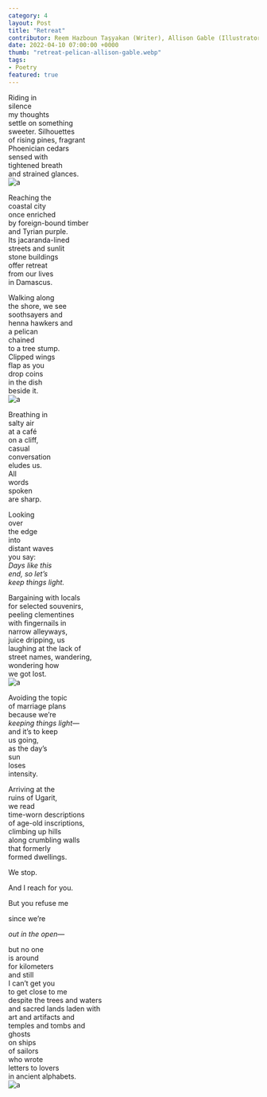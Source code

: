 ```yaml
---
category: 4
layout: Post
title: "Retreat"
contributor: Reem Hazboun ​Taşyakan (Writer), Allison Gable (Illustrator)
date: 2022-04-10 07:00:00 +0000
thumb: "retreat-pelican-allison-gable.webp"
tags: 
- Poetry
featured: true
---
```

<div class="poem-img-col"> 
<div>
Riding in<br />
silence<br />
my thoughts<br />
settle on something<br />
sweeter. Silhouettes<br />
of rising pines, fragrant<br />
Phoenician cedars<br />
sensed with<br />
tightened breath<br />
and strained glances.
</div>
<div>
<img src="{{site.baseurl}}/uploads/retreat-tree-allison-gable.png"
    alt="a"
    class="w250">
</div>
</div>

Reaching the<br />
coastal city<br />
once enriched<br />
by foreign-bound timber<br />
and Tyrian purple.<br />
Its jacaranda-lined<br />
streets and sunlit<br />
stone buildings<br />
offer retreat<br />
from our lives<br />
in Damascus.

<div class="poem-img-col"> 
<div >
Walking along<br />
the shore, we see<br />
soothsayers and<br />
henna hawkers and<br />
a pelican<br />
chained<br />
to a tree stump.<br />
Clipped wings<br />
flap as you<br />
drop coins<br />
in the dish<br />
beside it.
</div>
<div>
<img src="{{site.baseurl}}/uploads/retreat-pelican-allison-gable.png"
    alt="a"
    class="w250">
</div>
</div>

Breathing in<br />
salty air<br />
at a café<br />
on a cliff,<br />
casual<br />
conversation<br />
eludes us.<br />
All<br />
words<br />
spoken<br />
are sharp.

Looking<br />
over<br />
the edge<br />
into<br />
distant waves<br />
you say:<br />
<em>
    Days like this<br />
    end, so let’s<br />
    keep things light.
</em>

<div class="poem-img-col"> 
<div >
Bargaining with locals<br />
for selected souvenirs,<br />
peeling clementines<br />
with fingernails in<br />
narrow alleyways,<br />
juice dripping, us<br />
laughing at the lack of<br />
street names, wandering,<br />
wondering how<br />
we got lost.
</div>
<div>
<img src="{{site.baseurl}}/uploads/retreat-tangerine-allison-gable.png"
    alt="a"
    class="w250">
</div>
</div>

Avoiding the topic<br />
of marriage plans<br />
because we’re<br />
<em>keeping things light—</em><br />
and it’s to keep<br />
us going,<br />
as the day’s<br />
sun<br />
loses<br />
intensity. 
 
Arriving at the<br />
ruins of Ugarit,<br />
we read<br />
time-worn descriptions<br />
of age-old inscriptions,<br />
climbing up hills<br />
along crumbling walls<br />
that formerly<br />
formed dwellings.
 
We stop.
 
And I reach for you.
 
But you refuse me
 
since we’re
 
<em>out in the open—</em>

<div class="poem-img-col"> 
<div >
but no one<br />
is around<br />
for kilometers<br />
and still<br />
I can’t get you<br />
to get close to me<br />
despite the trees and waters<br />
and sacred lands laden with<br />
art and artifacts and<br />
temples and tombs and<br />
ghosts<br />
on ships<br />
of sailors<br />
who wrote<br />
letters to lovers<br />
in ancient alphabets.
</div>
<div>
<img src="{{site.baseurl}}/uploads/retreat-letters-allison-gable.png"
    alt="a"
    class="w250">
</div>
</div>
